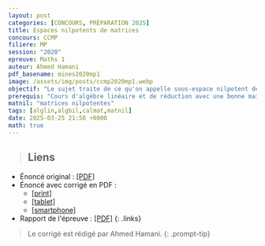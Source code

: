 ```yaml
---
layout: post
categories: [CONCOURS, PRÉPARATION 2025]
title: Espaces nilpotents de matrices 
concours: CCMP
filiere: MP
session: "2020"
epreuve: Maths 1
auteur: Ahmed Hamani
pdf_basename: mines2020mp1
image: /assets/img/posts/ccmp2020mp1.webp
objectif: "Le sujet traite de ce qu'on appelle sous-espace nilpotent de l'espace $\\mathcal L(E)$. Il s'agit des sous-espaces vectoriel de $\\mathcal L(E)$ qui sont formés d'endomorphismes nilpotents. L'objectif étant de montrer le théorème de Gerstenhaber qui affirme que la dimension d'un tel espace $\\mathcal V$ ne peut dépasser $\\frac{n(n-1)}2$ et que cette dimension n'est atteint que s'il existe une même base de $E$ dans laquelle les matrices des éléments de $\\mathcal V$ couvrent tous l'ensemble $T_n^{++}(\\mathbb K)$."
prerequis: "Cours d'algèbre linéaire et de réduction avec une bonne maîtrise des propriétés des endomorphismes nilpotents."
matnil: "matrices nilpotentes"
tags: [alglin,algbil,calmat,matnil]
date: 2025-03-25 21:58 +0000
math: true
---
```







> ## Liens 
- Énoncé original : [[PDF]](/cpgem/assets/pdf/mines2020mp1e.pdf)
- Énoncé avec corrigé en PDF : 
    - [[print]](/cpgem/assets/pdf/mines2020mp1_print.pdf)
    - [[tablet]](/cpgem/assets/pdf/mines2020mp1_tablet.pdf)
    - [[smartphone]](/cpgem/assets/pdf/mines2020mp1_phone.pdf)
- Rapport de l'épreuve : [[PDF]](/cpgem/assets/pdf/mines2020mp1r.pdf)
{: .links}

> Le corrigé est rédigé par Ahmed Hamani.
{: .prompt-tip}